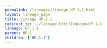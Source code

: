 ```yaml
---
permalink: /lineages/lineage_HP.1.1.html
layout: lineage_page
title: Lineage HP.1.1
redirect_to: ../lineage.html?lineage=HP.1.1
lineage: HP.1.1
parent: HP.1
children: ['HP.1.1']
---
```

